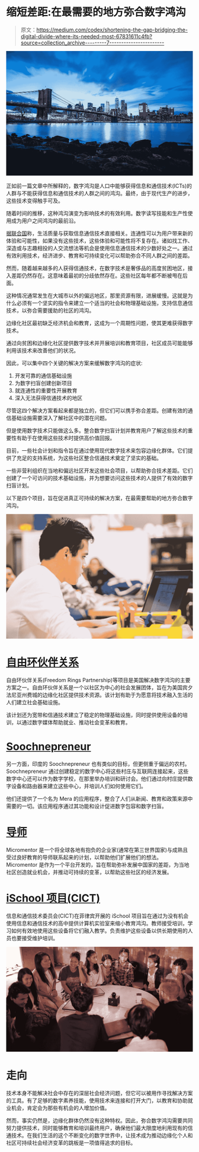 # 缩短差距:在最需要的地方弥合数字鸿沟

> 原文：<https://medium.com/codex/shortening-the-gap-bridging-the-digital-divide-where-its-needed-most-67831611c4fb?source=collection_archive---------7----------------------->

![](img/20736c227fb43e090ca1e09720154231.png)

正如前一篇文章中所解释的，数字鸿沟是人口中能够获得信息和通信技术(ICTs)的人群与不能获得信息和通信技术的人群之间的鸿沟。最终，由于现代生产的进步，这些技术变得触手可及。

随着时间的推移，这种鸿沟演变为影响技术的有效利用。数字读写技能和生产性使用成为用户之间鸿沟的最前沿。

[据联合国](https://www.un.org/en/chronicle/article/role-e-governance-bridging-digital-divide)称，生活质量与获取信息通信技术直接相关。连通性可以为用户带来新的体验和可能性，如果没有这些技术，这些体验和可能性将不复存在。诸如找工作、深造或与志趣相投的人交流想法等机会是使用信息通信技术的少数好处之一。通过有效利用技术，经济进步、教育和可持续变化可以帮助弥合不同人群之间的差距。

然而，随着越来越多的人获得信通技术，在数字技术是奢侈品的高度贫困地区，接入差距仍然存在。这意味着最初的分歧依然存在。这些社区每年都不断被甩在后面。

这种情况通常发生在大城市以外的偏远地区，那里资源有限，进展缓慢。这就是为什么必须有一个坚实的指令来建立一个适当的社会和物理基础设施，支持信息通信技术，以弥合需要援助的社区的鸿沟。

边缘化社区最初缺乏经济机会和教育，这成为一个周期性问题，使其更难获得数字技术。

通过向贫困和边缘化社区提供数字技术并开展培训和教育项目，社区成员可能能够利用该技术来改善他们的状况。

因此，可以集中四个关键的解决方案来缓解数字鸿沟的症状:

1.  开发可靠的通信基础设施
2.  为数字扫盲创建创新项目
3.  就连通性的重要性开展教育
4.  深入无法获得信通技术的地区

尽管这四个解决方案看起来都是独立的，但它们可以携手弥合差距。创建有效的通信基础设施需要深入了解社区中的潜在问题。

但是使用数字技术只能做这么多。整合数字扫盲计划并教育用户了解这些技术的重要性有助于在使用这些技术时提供高价值回报。

目前，一些社会计划和指令旨在通过使用现代数字技术来包容边缘化群体。它们提供了充足的支持系统，为这些社区整合信通技术奠定了坚实的基础。

一些非营利组织在当地和偏远社区开发这些社会项目，以帮助弥合技术差距。它们创建了一个可访问的技术基础设施，并为想要访问这些技术的人提供了有效的数字扫盲计划。

以下是四个项目，旨在促进真正可持续的解决方案，在最需要帮助的地方弥合数字鸿沟。

![](img/5b3a792eb435964fafdf8c0ed2f46e1b.png)

# [自由环伙伴关系](https://drexel.edu/about/civic-engagement/freedom-rings/)

自由环伙伴关系(Freedom Rings Partnership)等项目是美国解决数字鸿沟的主要方案之一。自由环伙伴关系是一个以社区为中心的社会发展团体，旨在为美国宾夕法尼亚州费城的边缘化社区提供技术资源。该计划有助于为愿意将技术融入生活的人们建立社会基础设施。

该计划还为宽带和信通技术建立了稳定的物理基础设施，同时提供使用设备的培训，以通过数字媒体帮助就业、推动社会变革和教育。

# [Soochnepreneur](https://soochnapreneur.in)

另一方面，印度的 Soochnepreneur 也有类似的目标，但更侧重于偏远的农村。Soochnepreneur 通过创建稳定的数字中心将这些村庄与互联网连接起来，这些数字中心还可以作为数字学校，在那里举办培训和研讨会。他们通过向村庄提供数字设备和路由器来建立这些中心，并培训人们如何使用它们。

他们还提供了一个名为 Mera 的应用程序，整合了人们从新闻、教育和政策来源中需要的一切。该应用程序通过其功能和设计促进数字包容和数字扫盲。

# [导师](https://www.micromentor.org/how-it-helps/)

Micromentor 是一个将全球各地有抱负的企业家(通常在第三世界国家)与成熟且受过良好教育的导师联系起来的计划，以帮助他们扩展他们的想法。Micromentor 是作为一个平台开发的，旨在帮助弥补发展中国家的差距，为当地社区创造就业机会，并推动可持续的变革，以帮助这些社区的经济发展。

# [iSchool 项目(CICT)](https://pdf.sciencedirectassets.com/277811/1-s2.0-S1877042813X00357/1-s2.0-S1877042813037713/main.pdf?X-Amz-Security-Token=IQoJb3JpZ2luX2VjECYaCXVzLWVhc3QtMSJHMEUCIQDicBdoqBp%2BrbOvU7yFD0jdyC8xF17D1Wnpm0sAcbMcCQIgLxFj2nanSXX7doaL54eZpr%2FVM14euUNJ%2BAoP57bLcNoqgwQIzv%2F%2F%2F%2F%2F%2F%2F%2F%2F%2FARAEGgwwNTkwMDM1NDY4NjUiDNoHtXd1ZXs8DPcPOirXA8zoa90G9Y3DYgHAD0We1n8kX4X4jMTHCI4G8WAGbHnajH7q7AltszUtf3WV0fbsoqUuc4S%2B0pqslnxbEf0pb4vL6kUfW6oFmLwBBgOAIbsvsHO%2BQpewtqPcTksw6GW6MVqT%2BC7qAppAQ34wNd0EE4E%2FPhQWthau1F63x7XKKE2i6xJp%2Bvm3tgMDSva%2FS6pby82NeALeKwwxki3uL5%2FT0VWTWK4CTIvDfnq2kT3Up7UZn09b%2FGlatPR4GHy8QT398ZS3seAAlM2tiR4cwKiXuFPXO9qWcr1aQdbdqxGZ9O7tUl4lvA%2B8spThJT7C%2FeH1bFflkLkNOKr105gf94l84elPoIMuQJDFJkVocPRrlEbfASHdF3%2BcY8k6cAyH8oT2ss6Fg7hVhn%2FtyssJt8vbHPiAGJX1qVH0DMGSiTNNK7eZqldBmpj3b8WjGohebCd4BZuGtV7bvCU9dxxFKGtEjns9tBe%2FpY5LnGRVq4oxdlY32LV7L8Q632C%2FbKKZrLCT1r%2FDPmM7Ut%2Fl8KaHoOvKCGtQsbKdZmSwConQzM8p7byQpnKzlDU52qeIQ%2FSzggBkjDqCaTSVA4iq%2BP5hzTdYnVB7xAwXjnhsRBzDa6xrnCle9BsGhEn5CzD5qNyFBjqlAVL0S7%2FtYMSII2tpMCaiObDLColfN4VElzEBQt7gGL9WiYm5sKdQre%2FD5SqAjL4K6hGpFUpq1soF%2FdUDjGpk9rkFLD1gE1U2cwbqlu08D%2BGIY%2BZrkLX4S1hWFJXkQ%2BRmz2rmcFzyc5W5YFFkF4JEncClrLq9N0wlQ8DAYTEcf4TUXkrxwfp8NfTC%2FKA8zBxaMatOHSqUJ7YySMsBNa4Orz3Zerm18Q%3D%3D&X-Amz-Algorithm=AWS4-HMAC-SHA256&X-Amz-Date=20210602T070636Z&X-Amz-SignedHeaders=host&X-Amz-Expires=300&X-Amz-Credential=ASIAQ3PHCVTY7AALQOZP%2F20210602%2Fus-east-1%2Fs3%2Faws4_request&X-Amz-Signature=917080b35ab6aefbd33e61d06e4d65d85632d74a0d99249e1ec6a9bd21a5df9e&hash=02edc97dec0316190f8996ffa5f87e01dcc0cb1d96e7a59c4bbe9fa870154114&host=68042c943591013ac2b2430a89b270f6af2c76d8dfd086a07176afe7c76c2c61&pii=S1877042813037713&tid=spdf-edef38ea-3a2e-4611-95dd-939431c73964&sid=a164a5ee6f02b142bd98f9b6e8b7455fa5a9gxrqb&type=client)

信息和通信技术委员会(CICT)在菲律宾开展的 iSchool 项目旨在通过为没有机会使用信息和通信技术的高中提供计算机实验室来缩小教育鸿沟。教师接受培训，学习如何有效地使用这些设备将它们融入教学。负责维护这些设备以供长期使用的人员也要接受维护培训。

![](img/fadb0b83edf391015b47f17774843ef6.png)

# 走向

技术本身不能解决社会中存在的深层社会经济问题，但它可以被用作寻找解决方案的工具。有了足够的数字素养技能，使用技术来连接和打开大门，以教育和协助就业机会，肯定会为那些有机会的人增加价值。

然而，事实仍然是，边缘化群体仍然没有这种特权。因此，弥合数字鸿沟需要共同努力提供技术，同时能够教育和培训最终用户，确保他们最大限度地利用现有的信通技术。在我们生活的这个不断变化的数字世界中，让技术成为推动边缘化个人和社区可持续社会经济变革的跳板是一项值得追求的目标。
